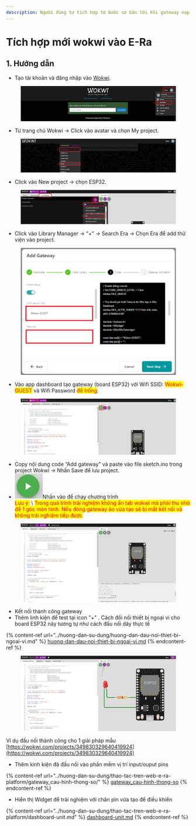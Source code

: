 ```yaml
---
description: Người dùng tự tích hợp từ bước cơ bản tới khi gateway nạp code thành công
---
```


# Tích hợp mới wokwi vào E-Ra

## 1. Hướng dẫn&#x20;

* Tạo tài khoản và đăng nhập vào [Wokwi](https://wokwi.com/).&#x20;

<figure><img src="../.gitbook/assets/image (211).png" alt=""><figcaption></figcaption></figure>

* Từ trang chủ Wokwi -> Click vào avatar và chọn My project.

<figure><img src="../.gitbook/assets/image (90).png" alt=""><figcaption></figcaption></figure>

* Click vào New project -> chọn ESP32.

<figure><img src="../.gitbook/assets/image (87).png" alt=""><figcaption></figcaption></figure>

* Click vào Library Manager -> “+” -> Search Era -> Chọn Era để add thử viện vào project.

<figure><img src="../.gitbook/assets/image (119).png" alt=""><figcaption></figcaption></figure>

* Vào app dashboard tạo gateway (board ESP32) với Wifi SSID: <mark style="color:red;">Wokwi-GUEST</mark> và Wifi Password <mark style="color:red;">để trống</mark>.

<figure><img src="../.gitbook/assets/image (234).png" alt=""><figcaption></figcaption></figure>

* Copy nội dung code “Add gateway” và paste vào file sketch.ino trong project Wokwi -> Nhấn Save để lưu project.
* <img src="../.gitbook/assets/image (106).png" alt="" data-size="line">Nhấn vào để chạy chương trình \
  <mark style="color:red;">Lưu ý:</mark> \ <mark style="color:red;">Trong quá trình trải nghiệm không ẩn tab wokwi mà phải thu nhỏ để 1 góc màn hình. Nếu đóng gateway ảo vừa tạo sẽ bị mất kết nối và không trải nghiệm tiếp được</mark>

<figure><img src="../.gitbook/assets/image (102).png" alt=""><figcaption></figcaption></figure>

* Kết nối thành công gateway
* Thêm linh kiện để test tại icon "+" .  Cách đối nối thiết bị ngoại vi cho board ESP32 này tương tự như cách đấu nối dây thực tế&#x20;

{% content-ref url="../huong-dan-su-dung/huong-dan-dau-noi-thiet-bi-ngoai-vi.md" %}
[huong-dan-dau-noi-thiet-bi-ngoai-vi.md](../huong-dan-su-dung/huong-dan-dau-noi-thiet-bi-ngoai-vi.md)
{% endcontent-ref %}

<figure><img src="../.gitbook/assets/image (294).png" alt=""><figcaption></figcaption></figure>

Ví dụ đấu nối thành công cho 1 giải pháp mẫu [https://wokwi.com/projects/349830329640419924](https://wokwi.com/projects/349830329640419924)

* Thêm kinh kiện đã đấu nối vào phần mềm vị trí input/ouput pins

{% content-ref url="../huong-dan-su-dung/thao-tac-tren-web-e-ra-platform/gateway_cau-hinh-thong-so/" %}
[gateway\_cau-hinh-thong-so](../huong-dan-su-dung/thao-tac-tren-web-e-ra-platform/gateway\_cau-hinh-thong-so/)
{% endcontent-ref %}

* Hiển thị Widget để trải nghiệm với chân pin vừa tạo để điều khiển

{% content-ref url="../huong-dan-su-dung/thao-tac-tren-web-e-ra-platform/dashboard-unit.md" %}
[dashboard-unit.md](../huong-dan-su-dung/thao-tac-tren-web-e-ra-platform/dashboard-unit.md)
{% endcontent-ref %}
